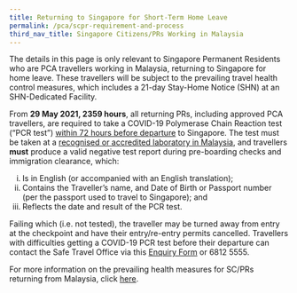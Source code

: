 ```yaml
---
title: Returning to Singapore for Short-Term Home Leave
permalink: /pca/scpr-requirement-and-process
third_nav_title: Singapore Citizens/PRs Working in Malaysia
---
```

The details in this page is only relevant to Singapore Permanent Residents who are PCA travellers working in Malaysia, returning to Singapore for home leave. These travellers will be subject to the prevailing travel health control measures, which includes a 21-day Stay-Home Notice (SHN) at an SHN-Dedicated Facility.

From <b>29 May 2021, 2359 hours</b>, all returning PRs, including approved PCA travellers, are required to take a COVID-19 Polymerase Chain Reaction test (“PCR test”) <u>within 72 hours before departure</u> to Singapore. The test must be taken at a <a href="http://covid-19.moh.gov.my/garis-panduan/garis-panduan-kkm">recognised or accredited laboratory in Malaysia</a>, and travellers <b>must</b> produce a valid negative test report during pre-boarding checks and immigration clearance, which:
<ul style="list-style-type: lower-roman;">
<li>Is in English (or accompanied with an English translation);</li>
<li>Contains the Traveller’s name, and Date of Birth or Passport number (per the passport used to travel to Singapore); and</li>
	<li>Reflects the date and result of the PCR test.</li>
</ul>

Failing which (i.e. not tested), the traveller may be turned away from entry at the checkpoint and have their entry/re-entry permits cancelled. Travellers with difficulties getting a COVID-19 PCR test before their departure can contact the Safe Travel Office via this <a href="https://go.gov.sg/sto-enquiry">Enquiry Form</a> or 6812 5555.


For more information on the prevailing health measures for SC/PRs returning from Malaysia, click [here](/sc-pr/requirements-and-process).